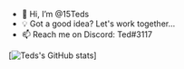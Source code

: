 - 👋 Hi, I’m @15Teds
- 💡 Got a good idea? Let's work together...
- 📫 Reach me on Discord: Ted#3117


[![Teds's GitHub stats](https://github-readme-stats.vercel.app/api?username=15Teds)]
